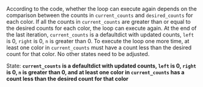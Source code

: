 According to the code, whether the loop can execute again depends on the comparison between the counts in `current_counts` and `desired_counts` for each color. If all the counts in `current_counts` are greater than or equal to the desired counts for each color, the loop can execute again. At the end of the last iteration, `current_counts` is a defaultdict with updated counts, `left` is 0, `right` is 0, `n` is greater than 0. To execute the loop one more time, at least one color in `current_counts` must have a count less than the desired count for that color. No other states need to be adjusted.

State: **`current_counts` is a defaultdict with updated counts, `left` is 0, `right` is 0, `n` is greater than 0, and at least one color in `current_counts` has a count less than the desired count for that color**